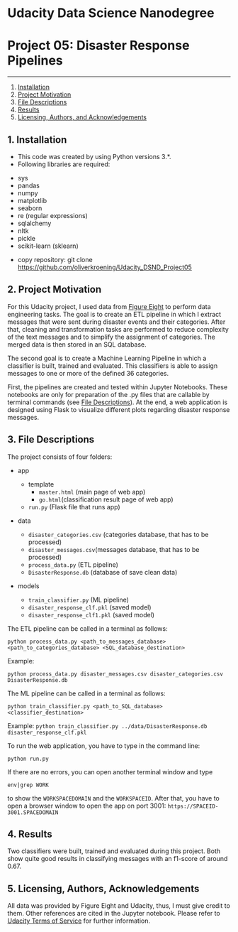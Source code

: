 # Udacity Data Science Nanodegree
# Project 05: Disaster Response Pipelines

--------------------------------------
1. [Installation](#installation)
2. [Project Motivation](#motivation)
3. [File Descriptions](#files)
4. [Results](#results)
5. [Licensing, Authors, and Acknowledgements](#licensing)

## 1. Installation <a name="installation"></a>

- This code was created by using Python versions 3.*.
- Following libraries are required:

* sys
* pandas
* numpy
* matplotlib
* seaborn
* re (regular expressions)
* sqlalchemy
* nltk
* pickle
* scikit-learn (sklearn)

- copy repository: git clone https://github.com/oliverkroening/Udacity_DSND_Project05


## 2. Project Motivation <a name="motivation"></a>
For this Udacity project, I used data from [Figure Eight](https://www.figure-eight.com/) to perform data engineering tasks. The goal is to create an ETL pipeline in which I extract messages that were sent during disaster events and their categories. After that, cleaning and transformation tasks are performed to reduce complexity of the text messages and to simplify the assignment of categories. The merged data is then stored in an SQL database.

The second goal is to create a Machine Learning Pipeline in which a classifier is built, trained and evaluated. This classifiers is able to assign messages to one or more of the defined 36 categories. 

First, the pipelines are created and tested within Jupyter Notebooks. These notebooks are only for preparation of the .py files that are callable by terminal commands (see [File Descriptions](#files)). At the end, a web application is designed using Flask to visualize different plots regarding disaster response messages.

## 3. File Descriptions <a name="files"></a>  
The project consists of four folders:
- app
  - template
    - `master.html` (main page of web app)
    - `go.html`(classification result page of web app)
  - `run.py` (Flask file that runs app)

- data
  - `disaster_categories.csv` (categories database, that has to be processed) 
  - `disaster_messages.csv`(messages database, that has to be processed)
  - `process_data.py` (ETL pipeline)
  - `DisasterResponse.db` (database of save clean data)

- models
  - `train_classifier.py` (ML pipeline)
  - `disaster_response_clf.pkl` (saved model)
  - `disaster_response_clf1.pkl`  (saved model)

The ETL pipeline can be called in a terminal as follows:

`python process_data.py <path_to_messages_database> <path_to_categories_database> <SQL_database_destination>`

Example:

`python process_data.py disaster_messages.csv disaster_categories.csv DisasterResponse.db`


The ML pipeline can be called in a terminal as follows:

`python train_classifier.py <path_to_SQL_database> <classifier_destination>`

Example:
`python train_classifier.py ../data/DisasterResponse.db disaster_response_clf.pkl`


To run the web application, you have to type in the command line:

`python run.py`

If there are no errors, you can open another terminal window and type

`env|grep WORK`

to show the `WORKSPACEDOMAIN` and the `WORKSPACEID`. After that, you have to open a browser window to open the app on port 3001:
`https://SPACEID-3001.SPACEDOMAIN`

## 4. Results <a name="results"></a>
Two classifiers were built, trained and evaluated during this project. Both show quite good results in classifying messages with an f1-score of around 0.67.

## 5. Licensing, Authors, Acknowledgements<a name="licensing"></a>
All data was provided by Figure Eight and Udacity, thus, I must give credit to them. Other references are cited in the Jupyter notebook.
Please refer to [Udacity Terms of Service](https://www.udacity.com/legal) for further information.
